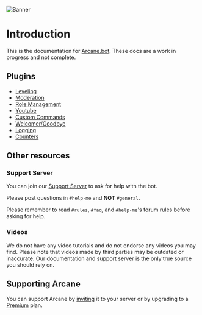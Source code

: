 ![Banner](/images/banner.webp)

# Introduction

This is the documentation for [Arcane.bot](https://arcane.bot). These docs are a work in progress and not complete.

## Plugins

- [Leveling](./plugins/leveling)
- [Moderation](./plugins/moderation)
- [Role Management](./plugins/roles/placeholder)
- [Youtube](./plugins/youtube)
- [Custom Commands](./plugins/custom-commands/placeholder)
- [Welcomer/Goodbye](./plugins/welcomer)
- [Logging](./plugins/logging)
- [Counters](./plugins/counters)

## Other resources

### Support Server

You can join our [Support Server](https://discord.gg/arcane) to ask for help with the bot.

Please post questions in `#help-me` and **NOT** `#general`.

Please remember to read `#rules`, `#faq`, and `#help-me`'s forum rules before asking for help.

### Videos

We do not have any video tutorials and do not endorse any videos you may find. Please note that videos made by third parties may be outdated or inaccurate. Our documentation and support server is the only true source you should rely on.

## Supporting Arcane

You can support Arcane by [inviting](https://arcane.bot/invite) it to your server or by upgrading to a [Premium](/premium.md) plan.
